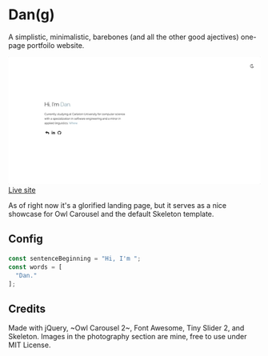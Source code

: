 # Dan(g)

A simplistic, minimalistic, barebones (and all the other good ajectives) one-page portfoilo website.

![](example.gif)
[Live site](http://aprestoes.github.io)

As of right now it's a glorified landing page, but it serves as a nice showcase for Owl Carousel and the default Skeleton template.

## Config
```javascript
const sentenceBeginning = "Hi, I'm ";
const words = [
  "Dan."
];
```

## Credits
Made with jQuery, ~Owl Carousel 2~, Font Awesome, Tiny Slider 2, and Skeleton. Images in the photography section are mine, free to use under MIT License.